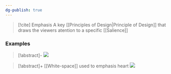 ```yaml
---
dg-publish: true
---
```


>[!cite] Emphasis
>A key [[Principles of Design|Principle of Design]] that draws the viewers atention to a specific [[Salience]]

### Examples

>[!abstract]-
![](https://i.imgur.com/bMSG3Oj.png)

>[!abstract]+ [[White-space]] used to emphasis heart
![](https://i.imgur.com/Q2i7NQQ.png)
